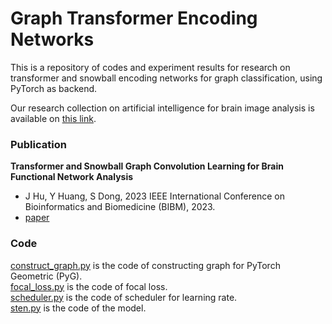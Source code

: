 # Graph Transformer Encoding Networks
This is a repository of codes and experiment results for research on transformer and snowball encoding networks for graph classification, using PyTorch as backend.

Our research collection on artificial intelligence for brain image analysis is available on [this link](https://github.com/largeapp/AI-for-Brain-Image-Analysis).

### Publication
**Transformer and Snowball Graph Convolution Learning for Brain Functional Network Analysis**
  - J Hu, Y Huang, S Dong, 2023 IEEE International Conference on Bioinformatics and Biomedicine (BIBM), 2023.
  - [paper](https://ieeexplore.ieee.org/document/10385857)
 
### Code
[construct_graph.py](construct_graph.py) is the code of constructing graph for PyTorch Geometric (PyG).  
[focal_loss.py](focal_loss.py) is the code of focal loss.  
[scheduler.py](scheduler.py) is the code of scheduler for learning rate.  
[sten.py](sten.py) is the code of the model.  
